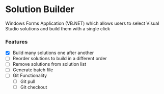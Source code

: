 # Solution Builder
Windows Forms Application (VB.NET) which allows users to select Visual Studio solutions and build them with a single click

### Features
- [x] Build many solutions one after another
- [ ] Reorder solutions to build in a different order
- [ ] Remove solutions from solution list
- [ ] Generate batch file
- [ ] Git Functionality
  - [ ] Git pull
  - [ ] Git checkout
